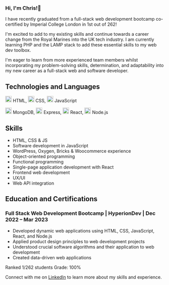 ### Hi, I'm Chris!👋 


I have recently graduated from a full-stack web development bootcamp co-certified by Imperial College London in 1st out of 262! 

I'm excited to add to my existing skills and continue towards a career change from the Royal Marines into the UK tech industry. I am currently learning PHP and the LAMP stack to add these essential skills to my web dev toolbox.

I'm eager to learn from more experienced team members whilst incorporating my problem-solving skills, determination, and adaptability into my new career as a full-stack web and software developer.


## Technologies and Languages

<img src="https://cdn.jsdelivr.net/gh/devicons/devicon/icons/html5/html5-original-wordmark.svg" height="20" width="20" /> HTML, <img src="https://cdn.jsdelivr.net/gh/devicons/devicon/icons/css3/css3-original-wordmark.svg" height="20" width="20" /> CSS, <img src="https://cdn.jsdelivr.net/gh/devicons/devicon/icons/javascript/javascript-original.svg" height="20" width="20" /> JavaScript


<img src="https://cdn.jsdelivr.net/gh/devicons/devicon/icons/mongodb/mongodb-original-wordmark.svg" height="20" width="20" /> MongoDB, <img src="https://cdn.jsdelivr.net/gh/devicons/devicon/icons/express/express-original.svg" height="20" width="20" /> Express, <img src="https://cdn.jsdelivr.net/gh/devicons/devicon/icons/react/react-original.svg" height="20" width="20" /> React, <img src="https://cdn.jsdelivr.net/gh/devicons/devicon/icons/nodejs/nodejs-original.svg" height="20" width="20" /> Node.js



## Skills

- HTML, CSS & JS
- Software development in JavaScript
- WordPress, Oxygen, Bricks & Woocommerce experience
- Object-oriented programming
- Functional programming
- Single-page application development with React
- Frontend web development
- UX/UI
- Web API integration


## Education and Certifications

### Full Stack Web Development Bootcamp | HyperionDev | Dec 2022 – Mar 2023

- Developed dynamic web applications using HTML, CSS, JavaScript, React, and Node.js
- Applied product design principles to web development projects
- Understood crucial software algorithms and their application to web development
- Created data-driven web applications

Ranked 1/262 students
Grade: 100%

Connect with me on [LinkedIn](https://www.linkedin.com/in/chris-roberts-859281258/) to learn more about my skills and experience.

